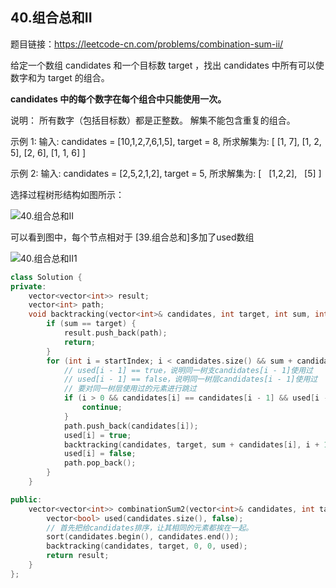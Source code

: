 ## 40.组合总和II

题目链接：https://leetcode-cn.com/problems/combination-sum-ii/

给定一个数组 candidates 和一个目标数 target ，找出 candidates 中所有可以使数字和为 target 的组合。

**candidates 中的每个数字在每个组合中只能使用一次。**

说明：
所有数字（包括目标数）都是正整数。
解集不能包含重复的组合。 

示例 1:
输入: candidates = [10,1,2,7,6,1,5], target = 8,
所求解集为:
[
  [1, 7],
  [1, 2, 5],
  [2, 6],
  [1, 1, 6]
]

示例 2:
输入: candidates = [2,5,2,1,2], target = 5,
所求解集为:
[
  [1,2,2],
  [5]
]



选择过程树形结构如图所示：

![40.组合总和II](https://img-blog.csdnimg.cn/20201123202736384.png)

可以看到图中，每个节点相对于 [39.组合总和]多加了used数组



![40.组合总和II1](https://img-blog.csdnimg.cn/20201123202817973.png)

```C++
class Solution {
private:
    vector<vector<int>> result;
    vector<int> path;
    void backtracking(vector<int>& candidates, int target, int sum, int startIndex, vector<bool>& used) {
        if (sum == target) {
            result.push_back(path);
            return;
        }
        for (int i = startIndex; i < candidates.size() && sum + candidates[i] <= target; i++) {
            // used[i - 1] == true，说明同一树支candidates[i - 1]使用过
            // used[i - 1] == false，说明同一树层candidates[i - 1]使用过
            // 要对同一树层使用过的元素进行跳过
            if (i > 0 && candidates[i] == candidates[i - 1] && used[i - 1] == false) {
                continue;
            }
            path.push_back(candidates[i]);
            used[i] = true;
            backtracking(candidates, target, sum + candidates[i], i + 1, used); // 和39.组合总和的区别1，这里是i+1，每个数字在每个组合中只能使用一次
            used[i] = false;
            path.pop_back();
        }
    }

public:
    vector<vector<int>> combinationSum2(vector<int>& candidates, int target) {
        vector<bool> used(candidates.size(), false);
        // 首先把给candidates排序，让其相同的元素都挨在一起。
        sort(candidates.begin(), candidates.end());
        backtracking(candidates, target, 0, 0, used);
        return result;
    }
};

```

